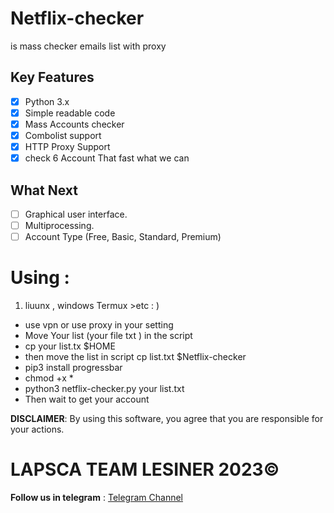 # Netflix-checker
is mass checker emails list with proxy  

## Key Features
- [x] Python 3.x
- [x] Simple readable code
- [x] Mass Accounts checker
- [x] Combolist support
- [x] HTTP Proxy Support 
- [x] check 6 Account That fast what we can 

## What Next

- [ ] Graphical user interface.
- [ ] Multiprocessing.
- [ ] Account Type (Free, Basic, Standard, Premium)
# Using :
1. liuunx , windows Termux >etc : ) 
- use vpn or use proxy in your setting 
- Move Your list (your file txt ) in the script 
- cp your list.tx $HOME 
- then move the list in script cp list.txt $Netflix-checker
- pip3 install progressbar
- chmod +x *
- python3 netflix-checker.py your list.txt 
- Then wait to get your account 

**DISCLAIMER**: By using this software, you agree that you are responsible for your actions.
# LAPSCA TEAM LESINER 2023© 
**Follow us in telegram** : [Telegram Channel](https://t.me/estkan3a) 
